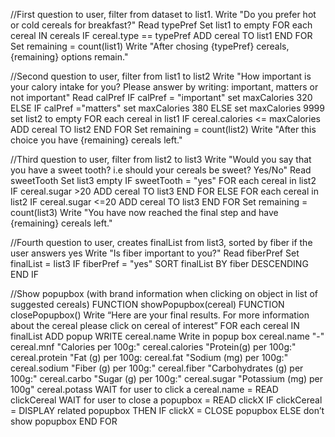 //First question to user, filter from dataset to list1.
Write "Do you prefer hot or cold cereals for breakfast?" 
Read typePref 
Set list1 to empty 
FOR each cereal IN cereals 
    IF cereal.type == typePref 
    ADD cereal TO list1 
END FOR 
Set remaining = count(list1) 
Write "After chosing {typePref} cereals, {remaining} options remain."

//Second question to user, filter from list1 to list2
Write "How important is your calory intake for you? Please answer by writing: important, matters or not important" 
Read calPref 
IF calPref = "important" 
    set maxCalories 320 
ELSE IF calPref ="matters" 
    set maxCalories 380 
ELSE set maxCalories 9999 
set list2 to empty 
FOR each cereal in list1 
 IF cereal.calories <= maxCalories 
 ADD cereal TO list2 
END FOR 
Set remaining = count(list2) 
Write "After this choice you have {remaining} cereals left."

//Third question to user, filter from list2 to list3
Write "Would you say that you have a sweet tooth? i.e should your cereals be sweet? Yes/No" 
Read sweetTooth 
Set list3 empty 
IF sweetTooth = "yes" 
    FOR each cereal in list2 
        IF cereal.sugar >20 
        ADD cereal TO list3 
    END FOR 
ELSE 
    FOR each cereal in list2 
        IF cereal.sugar <=20 
        ADD cereal TO list3 
    END FOR 
Set remaining = count(list3) 
Write "You have now reached the final step and have {remaining} cereals left."

//Fourth question to user, creates finalList from list3, sorted by fiber if the user answers yes
Write "Is fiber important to you?"
Read fiberPref
Set finalList = list3
IF fiberPref = "yes"
    SORT finalList BY fiber DESCENDING
END IF

//Show popupbox (with brand information when clicking on object in list of suggested cereals)
FUNCTION showPopupbox(cereal)
FUNCTION closePopupbox()
Write “Here are your final results. For more information about the cereal please click on cereal of interest”
FOR each cereal IN finalList 
    ADD popup
    WRITE cereal.name
    Write in popup box cereal.name "-" cereal.mnf "Calories per 100g:" cereal.calories "Protein(g) per 100g:" cereal.protein "Fat (g) per 100g: cereal.fat "Sodium (mg) per 100g:" cereal.sodium "Fiber (g) per 100g:" cereal.fiber "Carbohydrates (g) per 100g:" cereal.carbo "Sugar (g) per 100g:" cereal.sugar "Potassium (mg) per 100g" cereal.potass
    WAIT for user to click a cereal.name = READ clickCereal
    WAIT for user to close a popupbox = READ clickX
    IF clickCereal = DISPLAY related popupbox THEN
    IF clickX = CLOSE popupbox 
    ELSE don’t show popupbox
END FOR

